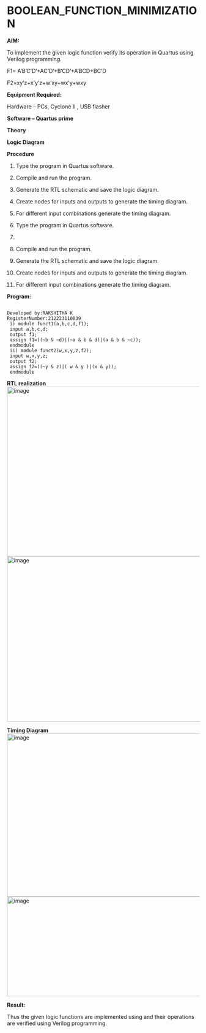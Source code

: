 # BOOLEAN_FUNCTION_MINIMIZATION

**AIM:**

To implement the given logic function verify its operation in Quartus using Verilog programming.

F1= A’B’C’D’+AC’D’+B’CD’+A’BCD+BC’D 

F2=xy’z+x’y’z+w’xy+wx’y+wxy

**Equipment Required:**

Hardware – PCs, Cyclone II , USB flasher

**Software – Quartus prime**

**Theory**

**Logic Diagram**

**Procedure**
 1. Type the program in Quartus software.
 2. Compile and run the program.
 3. Generate the RTL schematic and save the logic diagram.
 4. Create nodes for inputs and outputs to generate the timing diagram.
 5. For different input combinations generate the timing diagram.

1.	Type the program in Quartus software.
2.	

3.	Compile and run the program.

4.	Generate the RTL schematic and save the logic diagram.

5.	Create nodes for inputs and outputs to generate the timing diagram.

6.	For different input combinations generate the timing diagram.


**Program:**

~~~

Developed by:RAKSHITHA K 
RegisterNumber:212223110039
 i) module funct1(a,b,c,d,f1);
 input a,b,c,d;
 output f1;
 assign f1=((~b & ~d)|(~a & b & d)|(a & b & ~c));
 endmodule
 ii) module funct2(w,x,y,z,f2);
 input w,x,y,z;
 output f2;
 assign f2=((~y & z)|( w & y )|(x & y));
 endmodule

~~~
**RTL realization**
<img width="779" height="443" alt="image" src="https://github.com/user-attachments/assets/acc650c2-1fcd-4ae3-8c60-dbde71314d60" />
<img width="804" height="432" alt="image" src="https://github.com/user-attachments/assets/c0495507-aa1c-4440-bc24-e6b0c0e2978a" />




**Timing Diagram**
<img width="805" height="426" alt="image" src="https://github.com/user-attachments/assets/9a744f3f-f912-46bd-8876-6c085d56cec8" />
<img width="825" height="260" alt="image" src="https://github.com/user-attachments/assets/7750d4fa-5789-4b6a-ae8b-145c7fa94291" />


**Result:**

Thus the given logic functions are implemented using and their operations are verified using Verilog programming.

